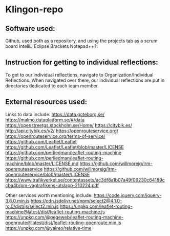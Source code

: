 # Klingon-repo

## Software used:
   Github, used both as a repository, and using the projects tab as a scrum board
   IntelliJ
   Eclipse
   Brackets
   Notepad++?!
   
## Instruction for getting to individual reflections:
   To get to our individual reflections, navigate to Organization/Individual Reflections.
   When navigated over there, our individual reflections are put in directories 
   dedicated to each team member.

## External resources used:
   Links to data include:
   https://data.goteborg.se/
   https://malmo.dataplatform.se/#/data
   https://openstreetgs.stockholm.se/Home/
   https://citybik.es/
   http://api.citybik.es/v2/
   https://openrouteservice.org/
   https://openrouteservice.org/terms-of-service/
   https://github.com/Leaflet/Leaflet
   https://github.com/Leaflet/Leaflet/blob/master/LICENSE
   https://github.com/perliedman/leaflet-routing-machine
   https://github.com/perliedman/leaflet-routing-machine/blob/master/LICENSE.md
   https://github.com/willmorejg/lrm-openrouteservice
   https://github.com/willmorejg/lrm-openrouteservice/blob/master/LICENSE
   https://www.trafikverket.se/contentassets/ac3df8a1b07a49f09230c64189ccba4b/pm-vagtrafikens-utslapp-210224.pdf
   
   Other services worth mentioning include: 
   https://code.jquery.com/jquery-3.6.0.min.js
   https://cdn.jsdelivr.net/npm/select2@4.1.0-rc.0/dist/js/select2.min.js
   https://unpkg.com/leaflet-routing-machine@latest/dist/leaflet-routing-machine.js
   https://unpkg.com/@gegeweb/leaflet-routing-machine-openroute@latest/dist/leaflet-routing-openroute.min.js
   https://unpkg.com/@yaireo/relative-time
